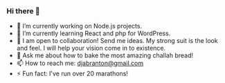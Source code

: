 ### Hi there 👋

- 🔭 I’m currently working on Node.js projects.
- 🌱 I’m currently learning React and php for WordPress.
- 👯 I am open to collaboration! Send me ideas.  My strong suit is the look and feel.  I will help your vision come in to existence.
- 💬 Ask me about how to bake the most amazing challah bread!
- 📫 How to reach me: djabranton@gmail.com
- ⚡ Fun fact: I've run over 20 marathons!

<!--
**webprinc3ss/webprinc3ss** is a ✨ _special_ ✨ repository because its `README.md` (this file) appears on your GitHub profile.

Here are some ideas to get you started:

- 🔭 I’m currently working on ...
- 🌱 I’m currently learning ...
- 👯 I’m looking to collaborate on ...
- 🤔 I’m looking for help with ...
- 💬 Ask me about ...
- 📫 How to reach me: ...
- 😄 Pronouns: ...
- ⚡ Fun fact: ...
-->
